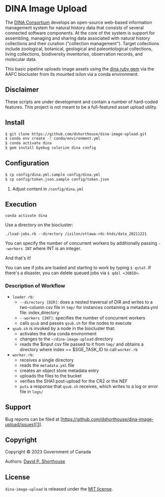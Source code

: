 # DINA Image Upload

The [DINA Consortium][1] develops an open-source web-based information management system for natural history data that consists of several connected software components. At the core of the system is support for assembling, managing and sharing data associated with natural history collections and their curation ("collection management"). Target collections include zoological, botanical, geological and paleontological collections, living collections, biodiversity inventories, observation records, and molecular data.

This basic pipeline uploads image assets using the [dina ruby gem][2] via the AAFC biocluster from its mounted isilon via a conda environment.

## Disclaimer

These scripts are under development and contain a number of hard-coded features. This project is not meant to be a full-featured asset upload utility.

## Install

```bash
$ git clone https://github.com/dshorthouse/dina-image-upload.git
$ conda env create -f conda/environment.yml
$ conda activate dina
$ gem install byebug colorize dina config
```
## Configuration

```bash
$ cp config/dina.yml.sample config/dina.yml
$ cp config/token.json.sample config/token.json
```
1. Adjust content in `/config/dina.yml`

## Execution

`conda activate dina`

Use a directory on the biocluster:

`./load-jobs.rb --directory /isilon/ottawa-rdc-htds/data_20211221`

You can specify the number of concurrent workers by additionally passing `--workers INT` where INT is an integer.

And that's it!

You can see if jobs are loaded and starting to work by typing `$ qstat`. If there's a disaster, you can delete queued jobs via `$ qdel <JOBID>`.

### Description of Workflow

- `loader.rb`:
  - `--directory [DIR]`: does a nested traversal of DIR and writes to a two-column csv file in `tmp/` for instances containing a metadata.yml file: index,directory
  - `--workers [INT]`: specifies the number of concurrent workers  
  - calls `qsub` and passes `qsub.sh` for the nodes to execute
- `qsub.sh` is invoked by a node in the biocluster that:
  - activates the dina conda environment
  - changes to the `~/dina-image-upload` directory
  - reads the $input csv file passed to it from `tmp/` and obtains a directory where index == $SGE_TASK_ID to call `worker.rb`
- `worker.rb`:
  - receives a single directory
  - reads the `metadata.yml` file
  - creates an object store metadata entry
  - uploads the files to the bucket
  - verifies the SHA1 post-upload for the CR2 or the NEF
  - `puts` a response that `qsub.sh` receives, which writes to a log or error file in `logs/`

## Support

Bug reports can be filed at [https://github.com/dshorthouse/dina-image-upload/issues][3].

## Copyright
Copyright © 2023 Government of Canada

Authors: [David P. Shorthouse][4]

## License

`dina-image-upload` is released under the [MIT license][5].

[1]: https://dina-project.net/
[2]: https://rubygems.org/gems/dina
[3]: https://github.com/dshorthouse/dina-image-upload/issues
[4]: https://github.com/dshorthouse
[5]: http://www.opensource.org/licenses/MIT
